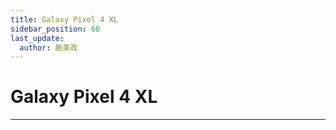 ```yaml
---
title: Galaxy Pixel 4 XL
sidebar_position: 60
last_update:
  author: 蒯美政
---
```


# Galaxy Pixel 4 XL

---